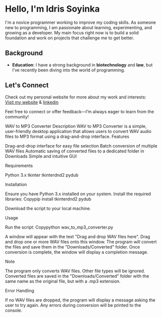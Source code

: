 # Hello, I'm Idris Soyinka

I'm a novice programmer working to improve my coding skills. As someone new to programming, I am passionate about learning, experimenting, and growing as a developer. My main focus right now is to build a solid foundation and work on projects that challenge me to get better.

## Background

- **Education**: I have a strong background in **biotechnology** and **law**, but I’ve recently been diving into the world of programming.

## Let's Connect

Check out my personal website for more about my work and interests:  
[Visit my website](https://is4486.wixsite.com/idris-soyinka) &
[linkedin](www.linkedin.com/in/idrissoyinka)

Feel free to connect or offer feedback—I’m always eager to learn from the community!

WAV to MP3 Converter
Description
WAV to MP3 Converter is a simple, user-friendly desktop application that allows users to convert WAV audio files to MP3 format using a drag-and-drop interface.
Features

Drag-and-drop interface for easy file selection
Batch conversion of multiple WAV files
Automatic saving of converted files to a dedicated folder in Downloads
Simple and intuitive GUI

Requirements

Python 3.x
tkinter
tkinterdnd2
pydub

Installation

Ensure you have Python 3.x installed on your system.
Install the required libraries:
Copypip install tkinterdnd2 pydub

Download the script to your local machine.

Usage

Run the script:
Copypython wav_to_mp3_converter.py

A window will appear with the text "Drag and drop WAV files here".
Drag and drop one or more WAV files onto this window.
The program will convert the files and save them in the "Downloads/Converted" folder.
Once conversion is complete, the window will display a completion message.

Note

The program only converts WAV files. Other file types will be ignored.
Converted files are saved in the "Downloads/Converted" folder with the same name as the original file, but with a .mp3 extension.

Error Handling

If no WAV files are dropped, the program will display a message asking the user to try again.
Any errors during conversion will be printed to the console.
